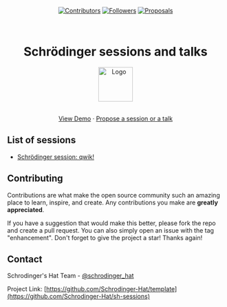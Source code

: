 <div align='center'>
  
[![Contributors][contributors-shield]][contributors-url]
[![Followers][stars-shield]][stars-url]
[![Proposals][issues-shield]][issues-url]

</div>

<!-- PROJECT LOGO -->
<br />
<div align="center">
  <h1>Schrödinger sessions and talks</h1>
  
  <a href="https://github.com/Schrodinger-Hat/sh-sessions">
    <img src="public/sh.png" alt="Logo" width="80" height="80">
  </a>

  <p align="center">
    <br />
    <a href="https://www.schrodinger-hat.it/">View Demo</a>
    ·
    <a href="https://github.com/Schrodinger-Hat/sh-sessions/issues/new?assignees=&labels=&projects=&template=cfp.yaml">Propose a session or a talk</a>
    </p>
</div>

## List of sessions

- [Schrödinger session: qwik!](https://www.schrodinger-hat.it/events/sh-sessions-qwik-workshop)

## Contributing

Contributions are what make the open source community such an amazing place to learn, inspire, and create. Any contributions you make are **greatly appreciated**.

If you have a suggestion that would make this better, please fork the repo and create a pull request. You can also simply open an issue with the tag "enhancement".
Don't forget to give the project a star! Thanks again!

<!-- CONTACT -->

## Contact

Schrodinger's Hat Team - [@schrodinger_hat](mailto:schrodinger.hat.show@gmail.com)

Project Link: [https://github.com/Schrodinger-Hat/template](https://github.com/Schrodinger-Hat/sh-sessions)

<!-- MARKDOWN LINKS & IMAGES -->
<!-- https://www.markdownguide.org/basic-syntax/#reference-style-links -->

[contributors-shield]: https://img.shields.io/github/contributors/Schrodinger-Hat/sh-sessions.svg?style=for-the-badge
[contributors-url]: https://github.com/Schrodinger-Hat/sh-sessions/graphs/contributors
[forks-shield]: https://img.shields.io/github/forks/Schrodinger-Hat/sh-sessions.svg?style=for-the-badge
[forks-url]: https://github.com/Schrodinger-Hat/sh-sessions/network/members
[stars-shield]: https://img.shields.io/github/stars/Schrodinger-Hat/sh-sessions?style=for-the-badge
[stars-url]: https://github.com/Schrodinger-Hat/sh-sessions/stargazers
[issues-shield]: https://img.shields.io/github/issues/Schrodinger-Hat/sh-sessions.svg?style=for-the-badge
[issues-url]: https://github.com/Schrodinger-Hat/sh-sessions/issues

